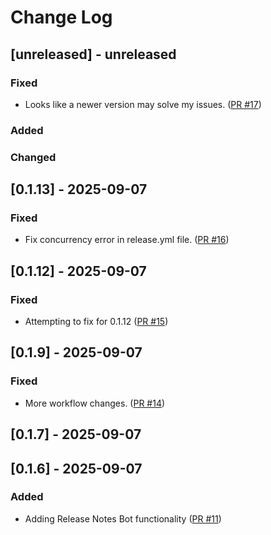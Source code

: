 # Change Log

## [unreleased] - unreleased

### Fixed

- Looks like a newer version may solve my issues. ([PR #17](https://github.com/redvers/jndi-file-scanner/pull/17))

### Added


### Changed


## [0.1.13] - 2025-09-07

### Fixed

- Fix concurrency error in release.yml file. ([PR #16](https://github.com/redvers/jndi-file-scanner/pull/16))

## [0.1.12] - 2025-09-07

### Fixed

- Attempting to fix for 0.1.12 ([PR #15](https://github.com/redvers/jndi-file-scanner/pull/15))

## [0.1.9] - 2025-09-07

### Fixed

- More workflow changes. ([PR #14](https://github.com/redvers/jndi-file-scanner/pull/14))

## [0.1.7] - 2025-09-07

## [0.1.6] - 2025-09-07

### Added

- Adding Release Notes Bot functionality ([PR #11](https://github.com/redvers/jndi-file-scanner/pull/11))

